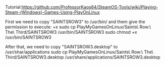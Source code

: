 Tutorial:https://github.com/ProfessorKaos64/SteamOS-Tools/wiki/Playing-Steam-(Windows)-Games-Using-PlayOnLinux

First we need to copy "SAINTSROW3" to /usr/bin/
and them give the permission to execute: +x
	sudo cp PlayMyGamesOnLinux/Saints\ Row:\ The\ Third/SAINTSROW3 /usr/bin/SAINTSROW3
	sudo chmod +x /usr/bin/SAINTSROW3

After that, we need to copy "SAINTSROW3.desktop" to /usr/shar/applications
	sudo cp PlayMyGamesOnLinux/Saints\ Row:\ The\ Third/SAINTSROW3.desktop /usr/share/applications/SAINTSROW3.desktop
